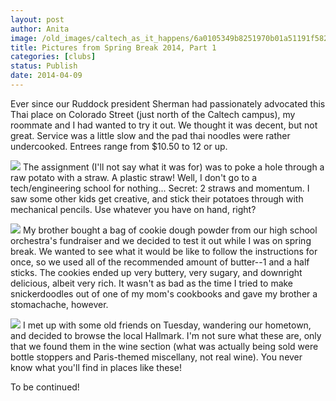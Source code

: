 ```yaml
---
layout: post
author: Anita
image: /old_images/caltech_as_it_happens/6a0105349b8251970b01a51191f582970c.jpg
title: Pictures from Spring Break 2014, Part 1
categories: [clubs]
status: Publish
date: 2014-04-09
---
```



Ever since our Ruddock president Sherman had passionately advocated this Thai place on Colorado Street (just north of the Caltech campus), my roommate and I had wanted to try it out. We thought it was decent, but not great. Service was a little slow and the pad thai noodles were rather undercooked. Entrees range from $10.50 to 12 or up.


![](/old_images/caltech_as_it_happens/6a0105349b8251970b01a51191f609970c.jpg)
The assignment (I'll not say what it was for) was to poke a hole through a raw potato with a straw. A plastic straw! Well, I don't go to a tech/engineering school for nothing... Secret: 2 straws and momentum. I saw some other kids get creative, and stick their potatoes through with mechanical pencils. Use whatever you have on hand, right?


![](/old_images/caltech_as_it_happens/6a0105349b8251970b01a73d9d0a15970d.jpg)
My brother bought a bag of cookie dough powder from our high school orchestra's fundraiser and we decided to test it out while I was on spring break. We wanted to see what it would be like to follow the instructions for once, so we used all of the recommended amount of butter--1 and a half sticks. The cookies ended up very buttery, very sugary, and downright delicious, albeit very rich. It wasn't as bad as the time I tried to make snickerdoodles out of one of my mom's cookbooks and gave my brother a stomachache, however.


![](/old_images/caltech_as_it_happens/6a0105349b8251970b01a51191f7ff970c.jpg)
I met up with some old friends on Tuesday, wandering our hometown, and decided to browse the local Hallmark. I'm not sure what these are, only that we found them in the wine section (what was actually being sold were bottle stoppers and Paris-themed miscellany, not real wine). You never know what you'll find in places like these!

To be continued!
